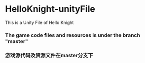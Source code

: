 # HelloKnight-unityFile
This is a Unity File of Hello Knight

### The game code files and resources is under the branch "master"
### 游戏源代码及资源文件在master分支下
